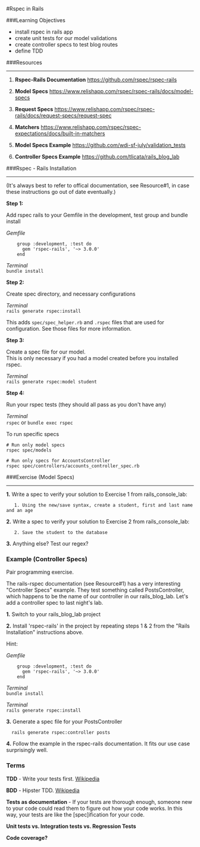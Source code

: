 #Rspec in Rails

###Learning Objectives
- install rspec in rails app
- create unit tests for our model validations
- create controller specs to test blog routes
- define TDD

###Resources
______________

1. **Rspec-Rails Documentation** https://github.com/rspec/rspec-rails  
2. **Model Specs** https://www.relishapp.com/rspec/rspec-rails/docs/model-specs  
3. **Request Specs** https://www.relishapp.com/rspec/rspec-rails/docs/request-specs/request-spec  
4. **Matchers**  https://www.relishapp.com/rspec/rspec-expectations/docs/built-in-matchers

5. **Model Specs Example** https://github.com/wdi-sf-july/validation_tests
6. **Controller Specs Example** https://github.com/tlicata/rails_blog_lab

###Rspec - Rails Installation
_____________________________

(It's always best to refer to offical documentation, see Resource#1,
in case these instructions go out of date eventually.)

**Step 1:**  

Add rspec rails to your Gemfile in the development, test group and bundle install  

*Gemfile*

        group :development, :test do
          gem 'rspec-rails', '~> 3.0.0'
        end

*Terminal*  
`bundle install`  

**Step 2:**  

Create spec directory, and necessary configurations  

*Terminal*  
`rails generate rspec:install`  

This adds `spec/spec_helper.rb` and `.rspec` files that are used for configuration. See those files for more information.  

**Step 3:**  

Create a spec file for our model.  
This is only necessary if you had a model created before you installed rspec.  

*Terminal*  
`rails generate rspec:model student`  

**Step 4:**  

Run your rspec tests (they should all pass as you don't have any)  

*Terminal*  
`rspec` or `bundle exec rspec`

To run specific specs

```
# Run only model specs
rspec spec/models

# Run only specs for AccountsController
rspec spec/controllers/accounts_controller_spec.rb
```

###Exercise (Model Specs)
__________________

**1.** Write a spec to verify your solution to Exercise 1 from rails_console_lab:

       1. Using the new/save syntax, create a student, first and last name and an age

**2.** Write a spec to verify your solution to Exercise 2 from rails_console_lab:

       2. Save the student to the database

**3.** Anything else? Test our regex?

### Example (Controller Specs)

Pair programming exercise.

The rails-rspec documentation (see Resource#1) has a very interesting
"Controller Specs" example.  They test something called
PostsController, which happens to be the name of our controller in our
rails_blog_lab. Let's add a controller spec to last night's lab.

**1.** Switch to your rails_blog_lab project

**2.** Install 'rspec-rails' in the project by repeating steps 1 & 2
  from the "Rails Installation" instructions above.
  
Hint:

*Gemfile*

        group :development, :test do
          gem 'rspec-rails', '~> 3.0.0'
        end

*Terminal*  
`bundle install`  

*Terminal*  
`rails generate rspec:install`  


**3.** Generate a spec file for your PostsController

      rails generate rspec:controller posts

**4.** Follow the example in the rspec-rails documentation. It fits
  our use case surprisingly well.

### Terms

**TDD** - Write your tests first. [Wikipedia](http://en.wikipedia.org/wiki/Test-driven_development)

**BDD** - Hipster TDD. [Wikipedia](http://en.wikipedia.org/wiki/Behavior-driven_development)

**Tests as documentation** - If your tests are thorough enough,
  someone new to your code could read them to figure out how your code
  works. In this way, your tests are like the [spec]ification for your
  code.

**Unit tests vs. Integration tests vs. Regression Tests**

**Code coverage?**
